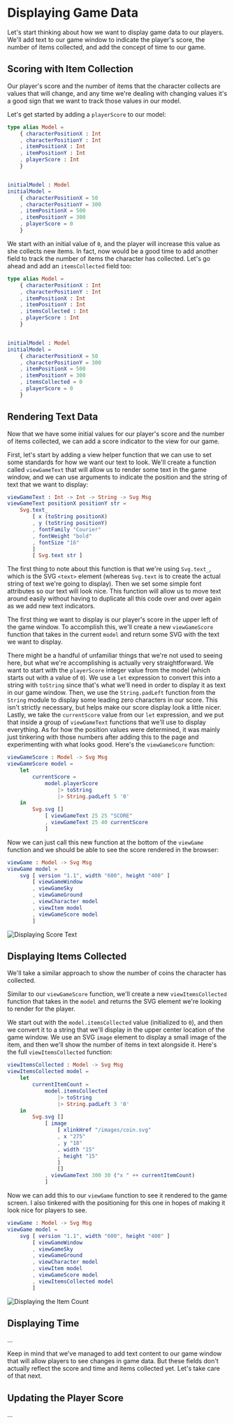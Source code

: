 # Displaying Game Data

Let's start thinking about how we want to display game data to our players.
We'll add text to our game window to indicate the player's score, the number of
items collected, and add the concept of time to our game.

## Scoring with Item Collection

Our player's score and the number of items that the character collects are
values that will change, and any time we're dealing with changing values it's
a good sign that we want to track those values in our model.

Let's get started by adding a `playerScore` to our model:

```elm
type alias Model =
    { characterPositionX : Int
    , characterPositionY : Int
    , itemPositionX : Int
    , itemPositionY : Int
    , playerScore : Int
    }


initialModel : Model
initialModel =
    { characterPositionX = 50
    , characterPositionY = 300
    , itemPositionX = 500
    , itemPositionY = 300
    , playerScore = 0
    }
```

We start with an initial value of `0`, and the player will increase this value
as she collects new items. In fact, now would be a good time to add another
field to track the number of items the character has collected. Let's go ahead
and add an `itemsCollected` field too:

```elm
type alias Model =
    { characterPositionX : Int
    , characterPositionY : Int
    , itemPositionX : Int
    , itemPositionY : Int
    , itemsCollected : Int
    , playerScore : Int
    }


initialModel : Model
initialModel =
    { characterPositionX = 50
    , characterPositionY = 300
    , itemPositionX = 500
    , itemPositionY = 300
    , itemsCollected = 0
    , playerScore = 0
    }
```

## Rendering Text Data

Now that we have some initial values for our player's score and the number of
items collected, we can add a score indicator to the view for our game.

First, let's start by adding a view helper function that we can use to set some
standards for how we want our text to look. We'll create a function called
`viewGameText` that will allow us to render some text in the game window, and
we can use arguments to indicate the position and the string of text that we
want to display:

```elm
viewGameText : Int -> Int -> String -> Svg Msg
viewGameText positionX positionY str =
    Svg.text_
        [ x (toString positionX)
        , y (toString positionY)
        , fontFamily "Courier"
        , fontWeight "bold"
        , fontSize "16"
        ]
        [ Svg.text str ]
```

The first thing to note about this function is that we're using `Svg.text_`,
which is the SVG `<text>` element (whereas `Svg.text` is to create the actual
string of text we're going to display). Then we set some simple font attributes
so our text will look nice. This function will allow us to move text around
easily without having to duplicate all this code over and over again as we add
new text indicators.

The first thing we want to display is our player's score in the upper left of
the game window. To accomplish this, we'll create a new `viewGameScore`
function that takes in the current `model` and return some SVG with the text
we want to display.

There might be a handful of unfamiliar things that we're not used to seeing
here, but what we're accomplishing is actually very straightforward. We want
to start with the `playerScore` integer value from the model (which starts out
with a value of `0`). We use a `let` expression to convert this into a string
with `toString` since that's what we'll need in order to display it as text in
our game window. Then, we use the `String.padLeft` function from the `String`
module to display some leading zero characters in our score. This isn't
strictly necessary, but helps make our score display look a little nicer.
Lastly, we take the `currentScore` value from our `let` expression, and we
put that inside a group of `viewGameText` functions that we'll use to display
everything. As for how the position values were determined, it was mainly just
tinkering with those numbers after adding this to the page and experimenting
with what looks good. Here's the `viewGameScore` function:

```elm
viewGameScore : Model -> Svg Msg
viewGameScore model =
    let
        currentScore =
            model.playerScore
                |> toString
                |> String.padLeft 5 '0'
    in
        Svg.svg []
            [ viewGameText 25 25 "SCORE"
            , viewGameText 25 40 currentScore
            ]
```

Now we can just call this new function at the bottom of the `viewGame` function
and we should be able to see the score rendered in the browser:

```elm
viewGame : Model -> Svg Msg
viewGame model =
    svg [ version "1.1", width "600", height "400" ]
        [ viewGameWindow
        , viewGameSky
        , viewGameGround
        , viewCharacter model
        , viewItem model
        , viewGameScore model
        ]
```

![Displaying Score Text](images/displaying_game_data/displaying_score_text.png)

## Displaying Items Collected

We'll take a similar approach to show the number of coins the character has
collected.

Similar to our `viewGameScore` function, we'll create a new
`viewItemsCollected` function that takes in the `model` and returns the SVG
element we're looking to render for the player.

We start out with the `model.itemsCollected` value (initialized to `0`), and
then we convert it to a string that we'll display in the upper center location
of the game window. We use an SVG `image` element to display a small image of
the item, and then we'll show the number of items in text alongside it. Here's
the full `viewItemsCollected` function:

```elm
viewItemsCollected : Model -> Svg Msg
viewItemsCollected model =
    let
        currentItemCount =
            model.itemsCollected
                |> toString
                |> String.padLeft 3 '0'
    in
        Svg.svg []
            [ image
                [ xlinkHref "/images/coin.svg"
                , x "275"
                , y "18"
                , width "15"
                , height "15"
                ]
                []
            , viewGameText 300 30 ("x " ++ currentItemCount)
            ]
```

Now we can add this to our `viewGame` function to see it rendered to the game
screen. I also tinkered with the positioning for this one in hopes of making it
look nice for players to see.

```elm
viewGame : Model -> Svg Msg
viewGame model =
    svg [ version "1.1", width "600", height "400" ]
        [ viewGameWindow
        , viewGameSky
        , viewGameGround
        , viewCharacter model
        , viewItem model
        , viewGameScore model
        , viewItemsCollected model
        ]
```

![Displaying the Item Count](images/displaying_game_data/displaying_item_count.png)

## Displaying Time

...

Keep in mind that we've managed to add text content to our game window that
will allow players to see changes in game data. But these fields don't actually
reflect the score and time and items collected yet. Let's take care of that
next.

## Updating the Player Score

...
